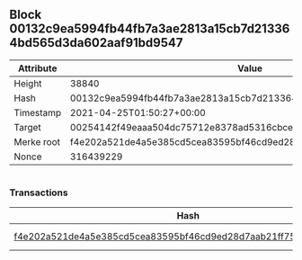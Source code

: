 ## Block 00132c9ea5994fb44fb7a3ae2813a15cb7d213364bd565d3da602aaf91bd9547

Attribute | Value
--- | ---
Height | 38840
Hash | 00132c9ea5994fb44fb7a3ae2813a15cb7d213364bd565d3da602aaf91bd9547
Timestamp | 2021-04-25T01:50:27+00:00
Target | 00254142f49eaaa504dc75712e8378ad5316cbcead634704b3734b6271167cc4
Merke root | f4e202a521de4a5e385cd5cea83595bf46cd9ed28d7aab21ff75485906f87db0
Nonce | 316439229

```

```

### Transactions

Hash | Amount
--- | ---
[f4e202a521de4a5e385cd5cea83595bf46cd9ed28d7aab21ff75485906f87db0](f4e202a521de4a5e385cd5cea83595bf46cd9ed28d7aab21ff75485906f87db0.md) | 10.00000000 SKEPTI 
